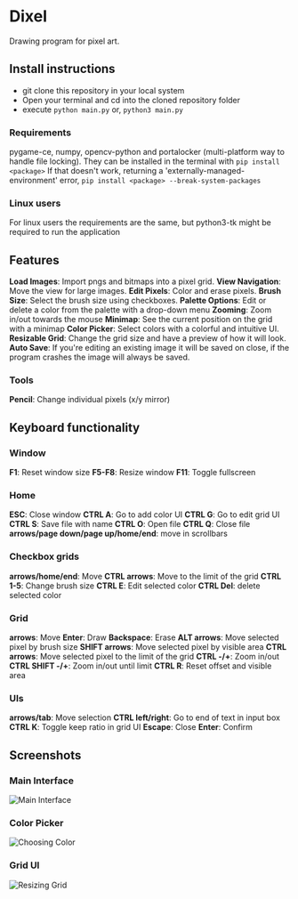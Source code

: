 # Dixel

Drawing program for pixel art.

## Install instructions

* git clone this repository in your local system
* Open your terminal and cd into the cloned repository folder
* execute
```python main.py```
or,
```python3 main.py```

### Requirements

pygame-ce, numpy, opencv-python and portalocker (multi-platform way to handle file locking).
They can be installed in the terminal with
```pip install <package>```
If that doesn't work, returning a 'externally-managed-environment' error,
```pip install <package> --break-system-packages```

### Linux users
For linux users the requirements are the same, but python3-tk might be required to run the application

## Features

**Load Images**: Import pngs and bitmaps into a pixel grid.
**View Navigation**: Move the view for large images.
**Edit Pixels**: Color and erase pixels.
**Brush Size**: Select the brush size using checkboxes.
**Palette Options**: Edit or delete a color from the palette with a drop-down menu
**Zooming**: Zoom in/out towards the mouse
**Minimap**: See the current position on the grid with a minimap
**Color Picker**: Select colors with a colorful and intuitive UI.
**Resizable Grid**: Change the grid size and have a preview of how it will look.
**Auto Save**: If you're editing an existing image it will be saved on close,
if the program crashes the image will always be saved.

### Tools

**Pencil**: Change individual pixels (x/y mirror)

## Keyboard functionality

### Window

**F1**: Reset window size
**F5-F8**: Resize window
**F11**: Toggle fullscreen

### Home

**ESC**: Close window
**CTRL A**: Go to add color UI
**CTRL G**: Go to edit grid UI
**CTRL S**: Save file with name
**CTRL O**: Open file
**CTRL Q**: Close file
**arrows/page down/page up/home/end**: move in scrollbars

### Checkbox grids

**arrows/home/end**: Move
**CTRL arrows**: Move to the limit of the grid
**CTRL 1-5**: Change brush size
**CTRL E**: Edit selected color
**CTRL Del**: delete selected color

### Grid

**arrows**: Move
**Enter**: Draw
**Backspace**: Erase
**ALT arrows**: Move selected pixel by brush size
**SHIFT arrows**: Move selected pixel by visible area
**CTRL arrows**: Move selected pixel to the limit of the grid
**CTRL -/+**: Zoom in/out
**CTRL SHIFT -/+**: Zoom in/out until limit
**CTRL R**: Reset offset and visible area

### UIs

**arrows/tab**: Move selection
**CTRL left/right**: Go to end of text in input box
**CTRL K**: Toggle keep ratio in grid UI
**Escape**: Close
**Enter**: Confirm

## Screenshots

### Main Interface

![Main Interface](screenshots/main_interface.png)

### Color Picker

![Choosing Color](screenshots/color_ui.png)

### Grid UI

![Resizing Grid](screenshots/grid_ui.png)

